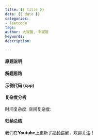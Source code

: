 ```yaml
---
title: {{ title }}
date: {{ date }}
categories:
- leetcode
tags:
author: 大猩猩, 中猩猩
keywords:
description:

---
```

#### 原题说明


#### 解题思路


#### 示例代码 (cpp)


#### 复杂度分析
时间复杂度:
空间复杂度:

#### 归纳总结
我们在**Youtube**上更新了[视频讲解](https://youtu.be/GSc-F_jlYWk)，欢迎关注！